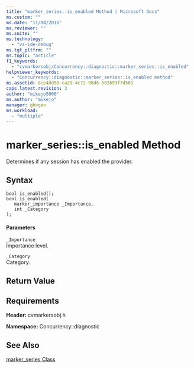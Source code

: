 ```yaml
---
title: "marker_series::is_enabled Method | Microsoft Docs"
ms.custom: ""
ms.date: "11/04/2016"
ms.reviewer: ""
ms.suite: ""
ms.technology: 
  - "vs-ide-debug"
ms.tgt_pltfrm: ""
ms.topic: "article"
f1_keywords: 
  - "cvmarkersobj/Concurrency::diagnostic::marker_series::is_enabled"
helpviewer_keywords: 
  - "Concurrency::diagnostic::marker_series::is_enabled method"
ms.assetid: 8ce4dd50-ca29-4c72-98d6-582693f7d501
caps.latest.revision: 3
author: "mikejo5000"
ms.author: "mikejo"
manager: ghogen
ms.workload: 
  - "multiple"
---
```

# marker_series::is_enabled Method
Determines if any session has enabled the provider.  
  
## Syntax  
  
```  
bool is_enabled();  
bool is_enabled(  
   marker_importance _Importance,  
   int _Category  
);  
```  
  
#### Parameters  
 `_Importance`  
 Importance level.  
  
 `_Category`  
 Category.  
  
## Return Value  
  
## Requirements  
 **Header:** cvmarkersobj.h  
  
 **Namespace:** Concurrency::diagnostic  
  
## See Also  
 [marker_series Class](../profiling/marker-series-class.md)
